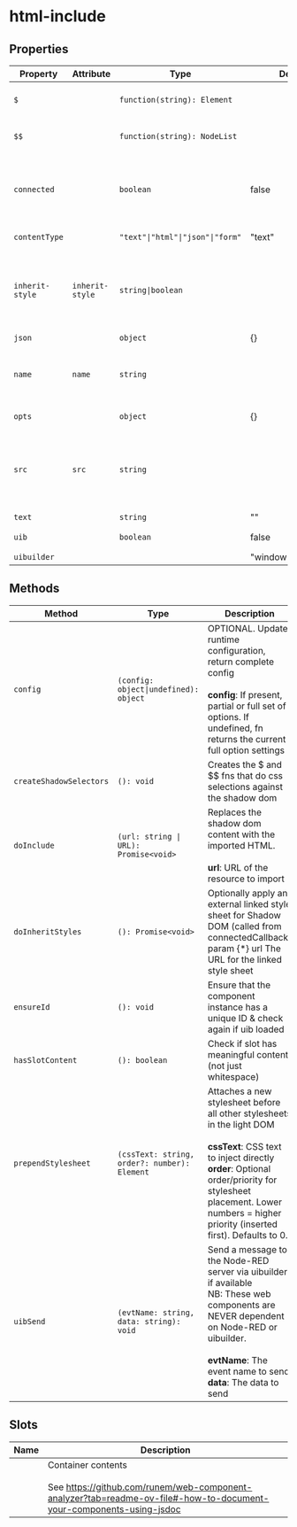 # html-include

## Properties

| Property        | Attribute       | Type                             | Default               | Description                                      |
|-----------------|-----------------|----------------------------------|-----------------------|--------------------------------------------------|
| `$`             |                 | `function(string): Element`      |                       | Mini jQuery-like shadow dom selector (see constructor) |
| `$$`            |                 | `function(string): NodeList`     |                       | Mini jQuery-like shadow dom multi-selector (see constructor) |
| `connected`     |                 | `boolean`                        | false                 | True when instance finishes connecting.<br />Allows initial calls of attributeChangedCallback to be<br />ignored if needed. |
| `contentType`   |                 | `"text"\|"html"\|"json"\|"form"` | "text"                | Content type of the imported resource            |
| `inherit-style` | `inherit-style` | `string\|boolean`                |                       | Optional. Load external styles into component (only useful if using template). If present but empty, will default to './index.css'. Optionally give a URL to load. |
| `json`          |                 | `object`                         | {}                    |                                                  |
| `name`          | `name`          | `string`                         |                       | Optional. HTML name attribute. Included in output _meta prop.<br /><br />Other watched attributes: |
| `opts`          |                 | `object`                         | {}                    | Runtime configuration settings                   |
| `src`           | `src`           | `string`                         |                       | URL of the source to include<br /><br />PROPS FROM BASE: (see TiBaseComponent)<br />OTHER STANDARD PROPS: |
| `text`          |                 | `string`                         | ""                    |                                                  |
| `uib`           |                 | `boolean`                        | false                 | Is UIBUILDER for Node-RED loaded?                |
| `uibuilder`     |                 |                                  | "window['uibuilder']" |                                                  |

## Methods

| Method                  | Type                                         | Description                                      |
|-------------------------|----------------------------------------------|--------------------------------------------------|
| `config`                | `(config: object\|undefined): object`        | OPTIONAL. Update runtime configuration, return complete config<br /><br />**config**: If present, partial or full set of options. If undefined, fn returns the current full option settings |
| `createShadowSelectors` | `(): void`                                   | Creates the $ and $$ fns that do css selections against the shadow dom |
| `doInclude`             | `(url: string \| URL): Promise<void>`        | Replaces the shadow dom content with the imported HTML.<br /><br />**url**: URL of the resource to import |
| `doInheritStyles`       | `(): Promise<void>`                          | Optionally apply an external linked style sheet for Shadow DOM (called from connectedCallback)<br />param {*} url The URL for the linked style sheet |
| `ensureId`              | `(): void`                                   | Ensure that the component instance has a unique ID & check again if uib loaded |
| `hasSlotContent`        | `(): boolean`                                | Check if slot has meaningful content (not just whitespace) |
| `prependStylesheet`     | `(cssText: string, order?: number): Element` | Attaches a new stylesheet before all other stylesheets in the light DOM<br /><br />**cssText**: CSS text to inject directly<br />**order**: Optional order/priority for stylesheet placement. Lower numbers = higher priority (inserted first). Defaults to 0. |
| `uibSend`               | `(evtName: string, data: string): void`      | Send a message to the Node-RED server via uibuilder if available<br />NB: These web components are NEVER dependent on Node-RED or uibuilder.<br /><br />**evtName**: The event name to send<br />**data**: The data to send |

## Slots

| Name | Description                                      |
|------|--------------------------------------------------|
|      | Container contents<br /><br />See https://github.com/runem/web-component-analyzer?tab=readme-ov-file#-how-to-document-your-components-using-jsdoc |
